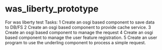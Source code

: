 # was_liberty_prototype
For was liberty test
Tasks:
1  Create an osgi based component to save data to DB/FS
2  Create an osgi based component to provide cache service.
3  Create an osgi based component to manage the request
4  Create an osgi based component to manage the user feature registration.
5  Create an user program to use the underling component to process a simple request.
